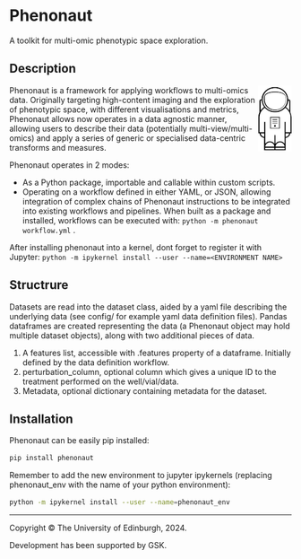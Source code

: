 # Phenonaut

A toolkit for multi-omic phenotypic space exploration.



## Description
<img style="float: right;" src="phenonaut.png">

Phenonaut is a framework for applying workflows to multi-omics data. Originally targeting high-content imaging and the exploration of phenotypic space, with different visualisations and metrics, Phenonaut allows now operates in a data agnostic manner, allowing users to describe their data (potentially multi-view/multi-omics) and apply a series of generic or specialised data-centric transforms and measures.


Phenonaut operates in 2 modes:

- As a Python package, importable and callable within custom scripts.
- Operating on a workflow defined in either YAML, or JSON, allowing integration of complex chains of Phenonaut instructions to be integrated into existing workflows and pipelines. When built as a package and installed, workflows can be executed with:
    ```python -m phenonaut workflow.yml``` .

After installing phenonaut into a kernel, dont forget to register it with Jupyter:
```python -m ipykernel install --user --name=<ENVIRONMENT NAME>```


## Structrure
Datasets are read into the dataset class, aided by a yaml file describing the underlying data (see config/ for example yaml data definition files). Pandas dataframes are created representing the data (a Phenonaut object may hold multiple dataset objects), along with two additional pieces of data.
1) A features list, accessible with .features property of a dataframe. Initially defined by the data definition workflow.
2) perturbation_column, optional column which gives a unique ID to the treatment performed on the well/vial/data.
3) Metadata, optional dictionary containing metadata for the dataset.


## Installation
Phenonaut can be easily pip installed:
```bash
pip install phenonaut
```

Remember to add the new environment to jupyter ipykernels (replacing phenonaut_env with the name of your python environment):
```bash
python -m ipykernel install --user --name=phenonaut_env
```
-----------

Copyright © The University of Edinburgh, 2024.

Development has been supported by GSK.
